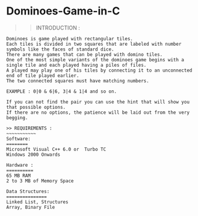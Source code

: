 Dominoes-Game-in-C
==================

>> INTRODUCTION :
~~~~~~~~~~~~~~
Dominoes is game played with rectangular tiles. 
Each tiles is divided in two squares that are labeled with number symbols like the faces of standard dice. 
There are many games that can be played with domino tiles.
One of the most simple variants of the dominoes game begins with a single tile and each played having a piles of files. 
A played may play one of his tiles by connecting it to an unconnected end of tile played earlier.
The two connected squares must have matching numbers. 

EXAMPLE : 0|0 & 6|6, 3|4 & 1|4 and so on. 

If you can not find the pair you can use the hint that will show you that possible options.
If there are no options, the patience will be laid out from the very begging.

>> REQUIREMENTS :
~~~~~~~~~~~
Software:
========
Microsoft Visual C++ 6.0 or  Turbo TC
Windows 2000 Onwards 

Hardware :
==========
65 MB RAM
2 to 3 MB of Memory Space

Data Structures:
===============
Linked List, Structures
Array, Binary File

